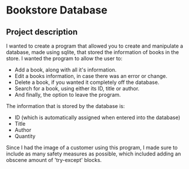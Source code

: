 # Bookstore Database
## Project description
I wanted to create a program that allowed you to create and manipulate a database, made using sqlite, that stored the information of books in the store.
I wanted the program to allow the user to:
* Add a book, along with all it's information.
* Edit a books information, in case there was an error or change.
* Delete a book, if you wanted it completely off the database.
* Search for a book, using either its ID, title or author.
* And finally, the option to leave the program.

The information that is stored by the database is:
* ID (which is automatically assigned when entered into the database)
* Title
* Author
* Quantity

Since I had the image of a customer using this program, I made sure to include as many safety measures as possible, which included adding an obscene amount of
'try-except' blocks.
